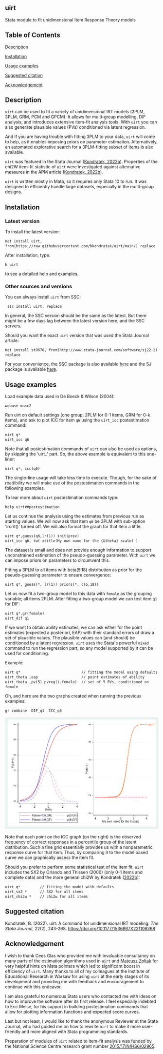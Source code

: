 ## uirt
Stata module to fit unidimensional Item Response Theory models

## Table of Contents
[Description](#description)

[Installation](#installation)

[Usage examples](#usage-examples)

[Suggested citation](#suggested-citation)

[Acknowledgement](#acknowledgement)


## Description
```uirt``` can be used to fit a variety of unidimensional IRT models 
(2PLM, 3PLM, GRM, PCM and GPCM). 
It allows for multi-group modelling, DIF analysis, 
and introduces extensive item-fit analysis tools. 
With ```uirt``` you can also generate plausible values (PVs) 
conditioned via latent regression. 

And If you are having trouble with fitting 3PLM to your data, 
```uirt``` will come to help, as it enables imposing priors on parameter estimation.
Alternatively, an automated explorative search for a 3PLM-fitting 
subset of items is also available.

```uirt``` was featured in the Stata Journal
([Kondratek, 2022a](https://doi.org/10.1177/1536867X221106368)). 
Properties of the chi2W item-fit statistic of ```uirt``` 
were investigated against alternative measures
in the APM article ([Kondratek, 2022b](https://doi.org/10.1177/01466216221108061)).

```uirt``` is written mostly in Mata, 
so it requires only Stata 10 to run. 
It was designed to efficiently handle large datasets, 
especially in the multi-group designs. 


## Installation 
### Latest version

To install the latest version:
```commandline
net install uirt, from(https://raw.githubusercontent.com/bkondratek/uirt/main/) replace
```
After installation, type:
```commandline
h uirt
```
to see a detailed help and examples.

### Other sources and versions
You can always install ```uirt``` from SSC:
```commandline
 ssc install uirt, replace
```
In general, the SSC version should be the same as the latest. 
But there might be a few days lag between the latest version here, 
and the SSC servers.

Should you want the exact ```uirt``` version 
that was used the Stata Journal article:
```commandline
net install st0670, from(http://www.stata-journal.com/software/sj22-2) replace
```

For your convenience, the SSC package is also available
[here](./ssc_version)
and the SJ package is available [here](./sj_version).

## Usage examples
Load example data used in De Boeck & Wilson (2004):
```commandline
webuse masc2
```
Run uirt on default settings 
(one group, 2PLM for 0-1 items, GRM for 0-k items), 
and ask to plot ICC for item ```q6``` using the ```uirt_icc``` 
postestimation command:
```commandline
uirt q*
uirt_icc q6
```

Note that all postestimation commands of ```uirt``` can also be used 
as options, by skipping the 'uirt_' part. 
So, the above example is equivalent to this one-liner:
```commandline
uirt q*, icc(q6)
```

The single-line usage will take less time 
to execute. Though, for the sake of readibility we will make use of 
the postestimation commands in the following examples.

To lear more about ```uirt``` postestimation commands type:
```commandline
help uirt##postestimation
```

Let us continue the analysis using the estimates from previous run 
as starting values. We will now ask that item ```q6``` be 3PLM 
with sub-option 'lrcrit()' turned off. 
We will also format the graph for that item a little:
```commandline
uirt q*,guess(q6,lr(1)) init(prev) 
uirt_icc q6, tw( xtitle(My own name for the {&theta} scale) )
```

The dataset is small and does not provide enough information to support
unconstrained estimation of the pseudo-guessing parameter.
With ```uirt``` we can impose priors on parameters to circumvent this. 

Fitting a 3PLM to all items with beta(5,18) distribution as
prior for the pseudo-guessing parameter to ensure convergence:
```commandline
uirt q*, guess(*, lr(1)) priors(*, c(5,18))
```

Let us now fit a two-group model to this data with ```female``` as
the grouping variable; all items 2PLM. 
After fitting a two-group model we can test item ```q1``` for DIF:
```commandline
uirt q*,gr(female)
uirt_dif q1 
```

If we want to obtain ability estimates, we can ask either
for the point estimates (expected a posteriori, EAP) with their standard
errors of draw a set of plausible values. The plausible values can
(and should) be conditioned by a latent regression. ```uirt``` uses 
the Stata's powerful ```mixed``` command to run the regression part,
so any model supported by it can be used for conditioning.

Example:
```commandline
uirt q*                            // fitting the model using defaults
uirt_theta ,eap                    // point estimates of ability     
uirt_theta ,pv(5) pvreg(i.female)  // set of 5 PVs, conditioned on female
```

Oh, and here are the two graphs created 
when running the previous examples:
```commandline
gr combine  DIF_q1  ICC_q6
```
<img src=".\graphics\example1.png">

Note that each point on the ICC graph (on the right) 
is the observed frequency of correct responses in a percentile group of
the latent distribution. Such a fine grid 
essentially provides us with a nonparametric response curve for that item. 
Thus, by comparing it to the model based curve we can graphically 
assess the item fit.

Should you prefer to perform some statistical test of the item fit, 
```uirt``` includes the SX2 by Orlando and Thissen (2000)
(only 0-1 items and complete data) and the more general chi2W 
by Kondratek ([2022b](https://doi.org/10.1177/01466216221108061)):

```commandline
uirt q*         // fitting the model with defaults
uirt_sx2 *      // SX2 for all items
uirt_chi2w *    // chi2w for all items
```


## Suggested citation
Kondratek, B. (2022). uirt: A command for unidimensional IRT modeling. 
_The Stata Journal_, 22(2), 243-268. https://doi.org/10.1177/1536867X221106368


## Acknowledgement
I wish to thank Cees Glas who provided me with invaluable 
consultancy on many parts of the estimation algorithms 
used in ```uirt``` and [Mateusz Zoltak](https://github.com/zozlak) 
for very helpful hints on Mata
pointers which led to significant boost in efficiency of ```uirt```. 
Many thanks to all of my colleagues at 
the Institute of Educational Research in Warsaw 
for using ```uirt``` at the early stages of its development 
and providing me with feedback 
and encouragement to continue with this endeavor. 

I am also grateful to numerous Stata users 
who contacted me with ideas on how to improve 
the software after its first release. 
I feel especially indebted to Eric Melse, 
for his support in building postestimation commands 
that allow for plotting information functions and expected score curves. 

Last but not least, I would like to thank the anonymous 
Reviewer at the Stata Journal, 
who had guided me on how to rewrite ```uirt``` to make 
it more user-friendly 
and more aligned with Stata programming standards.

Preparation of modules of ```uirt``` related to item-fit analysis 
was funded by the National Science Centre research grant 
number [2015/17/N/HS6/02965](https://projekty.ncn.gov.pl/en/index.php?projekt_id=297185).